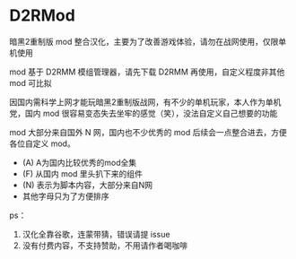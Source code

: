 # D2RMod
暗黑2重制版 mod 整合汉化，主要为了改善游戏体验，请勿在战网使用，仅限单机使用

mod 基于 D2RMM 模组管理器，请先下载 D2RMM 再使用，自定义程度非其他 mod 可比拟

因国内需科学上网才能玩暗黑2重制版战网，有不少的单机玩家，本人作为单机党，国内 mod 很容易变态失去坐牢的感觉（笑），没法自定义自己想要的功能

mod 大部分来自国外 N 网，国内也不少优秀的 mod 后续会一点整合进去，方便各位自定义 mod。


- (A) A为国内比较优秀的mod全集
- (F) 从国内 mod 里头扒下来的组件
- (N) 表示为脚本内容，大部分来自N网
- 其他字母只为了方便排序

ps：
1. 汉化全靠谷歌，连蒙带猜，错误请提 issue
2. 没有付费内容，不支持赞助，不用请作者喝咖啡
